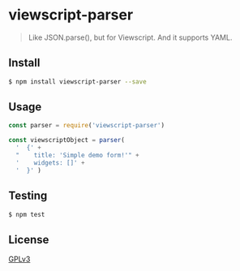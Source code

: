 # viewscript-parser

> Like JSON.parse(), but for Viewscript. And it supports YAML.

## <a name="install"></a>Install
```bash
$ npm install viewscript-parser --save
```

## <a name="usage"></a>Usage

```javascript
const parser = require('viewscript-parser')

const viewscriptObject = parser(
  '  {' +
  "    title: 'Simple demo form!'" +
  '    widgets: []' +
  '  }' )

```

## <a name="test"></a>Testing

```bash
$ npm test
```

## <a name="license"></a>License
[GPLv3](https://github.com/wmfs/viewscript/blob/master/LICENSE)
